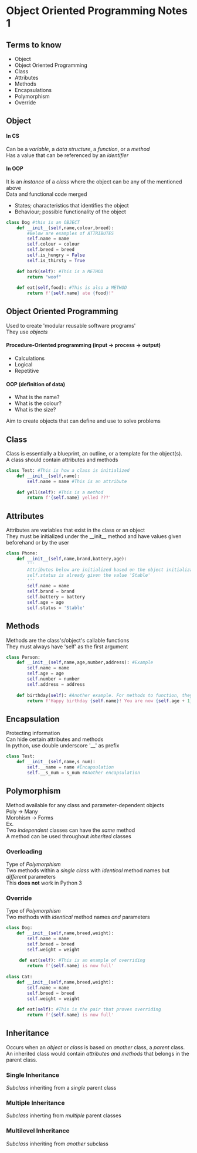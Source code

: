 # Object Oriented Programming Notes 1

## Terms to know
- Object
- Object Oriented Programming
- Class
- Attributes
- Methods
- Encapsulations
- Polymorphism
- Override
##

## Object
#### In CS
Can be a _variable_, a _data structure_, a _function_, or a _method_  
Has a value that can be referenced by an _identifier_  
#### In OOP
It is an _instance_ of a _class_ where the object can be any of the mentioned above  
Data and functional code merged
- States; characteristics that identifies the object
- Behaviour; possible functionality of the object
```python
class Dog #this is an OBJECT
    def __init__(self,name,colour,breed):
        #Below are examples of ATTRIBUTES
        self.name = name
        self.colour = colour
        self.breed = breed
        self.is_hungry = False
        self.is_thirsty = True
        
    def bark(self): #This is a METHOD
        return "woof"
    
    def eat(self,food): #This is also a METHOD
        return f'{self.name} ate {food}!"
```
## Object Oriented Programming
Used to create 'modular reusable software programs'  
They use *objects*  
#### Procedure-Oriented programming (input -> process -> output)  
- Calculations  
- Logical  
- Repetitive  
#### OOP (definition of data)
- What is the name?
- What is the colour?
- What is the size?  

Aim to create objects that can define and use to solve problems  
## Class
Class is essentially a blueprint, an outline, or a template for the object(s).  
A class should contain attributes and methods  
```python
class Test: #This is how a class is initialized
    def __init__(self,name):
        self.name = name #This is an attribute
        
    def yell(self): #This is a method
        return f'{self.name} yelled ???' 
```

## Attributes
Attributes are variables that exist in the class or an object  
They must be initialized under the \_\_init\_\_ method and have values given beforehand or by the user
```python
class Phone:
    def __init__(self,name,brand,battery,age):
        '''
        Attributes below are initialized based on the object initialization. 
        self.status is already given the value 'Stable'
        '''
        self.name = name
        self.brand = brand
        self.battery = battery
        self.age = age
        self.status = 'Stable'
```
## Methods
Methods are the class's/object's callable functions  
They must always have 'self' as the first argument  
```python
class Person:
    def __init__(self,name,age,number,address): #Example
        self.name = name
        self.age = age
        self.number = number
        self.address = address
        
    def birthday(self): #Another example. For methods to function, they will need self.
        return f'Happy birthday {self.name}! You are now {self.age + 1} years old!'
```

## Encapsulation
Protecting information  
Can hide certain attributes and methods  
In python, use double underscore '__' as prefix  
```python
class Test:
    def __init__(self,name,s_num):
        self.__name = name #Encapsulation
        self.__s_num = s_num #Another encapsulation
```
## Polymorphism
Method available for any class and parameter-dependent objects   
Poly -> Many  
Morohism -> Forms  
Ex.  
Two *independent* classes can have the *same* method  
A method can be used throughout *inherited* classes  
### Overloading
Type of *Polymorphism*  
Two methods within a *single class* with *identical* method names but *different* parameters  
This **does not** work in Python 3  
### Override
Type of *Polymorphism*  
Two methods with *identical* method names *and* parameters  
```python
class Dog:
    def __init__(self,name,breed,weight):
        self.name = name
        self.breed = breed
        self.weight = weight
        
     def eat(self): #This is an example of overriding
        return f'{self.name} is now full'
   
class Cat:
    def __init__(self,name,breed,weight):
        self.name = name
        self.breed = breed
        self.weight = weight
        
    def eat(self): #This is the pair that proves overriding
        return f'{self.name} is now full'
```
## Inheritance
Occurs when an *object* or *class* is based on *another* class, a *parent* class.  
An inherited class would contain *attributes and methods* that belongs in the parent class.  
### Single Inheritance 
*Subclass* inheriting from a *single* parent class
### Multiple Inheritance
*Subclass* inherting from *multiple* parent classes
### Multilevel Inheritance
*Subclass* inheriting from *another* subclass

